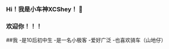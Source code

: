 ### Hi！我是小车神XCShey！ 👋
### 欢迎你！！！

##我
-是10后初中生
-是一名小极客
-爱好广泛
-也喜欢骑车（山地仔）

<!--
**XCShey/XCShey** is a ✨ _special_ ✨ repository because its `README.md` (this file) appears on your GitHub profile.

Here are some ideas to get you started:

- 🔭 I’m currently working on ...
- 🌱 I’m currently learning ...
- 👯 I’m looking to collaborate on ...
- 🤔 I’m looking for help with ...
- 💬 Ask me about ...
- 📫 How to reach me: ...
- 😄 Pronouns: ...
- ⚡ Fun fact: ...
-->
